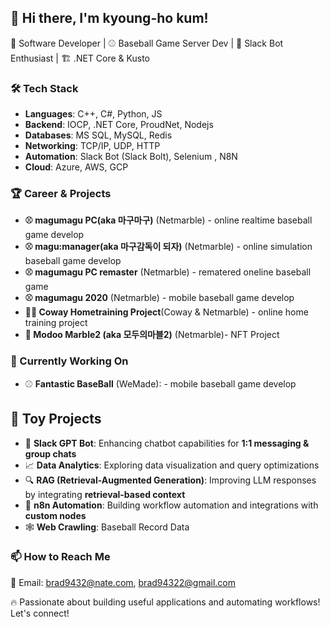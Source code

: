 ## 👋 Hi there, I'm kyoung-ho kum!
🚀 Software Developer | ⚾ Baseball Game Server Dev | 🤖 Slack Bot Enthusiast | 🏗️ .NET Core & Kusto  

### 🛠️ Tech Stack
- **Languages**: C++, C#, Python, JS  
- **Backend**: IOCP, .NET Core, ProudNet, Nodejs
- **Databases**: MS SQL, MySQL, Redis  
- **Networking**: TCP/IP, UDP, HTTP  
- **Automation**: Slack Bot (Slack Bolt), Selenium , N8N 
- **Cloud**: Azure, AWS, GCP  

### 🏆 Career & Projects
- **⚾ magumagu PC(aka 마구마구)** (Netmarble) - online realtime baseball game develop
- **⚾ magu:manager(aka 마구감독이 되자)** (Netmarble) - online simulation baseball game develop
- **⚾ magumagu PC remaster** (Netmarble) - rematered oneline baseball game 
- **⚾ magumagu 2020** (Netmarble) - mobile baseball game develop
- **🚴‍♂️ Coway Hometraining Project**(Coway & Netmarble) - online home training project
- **🎲 Modoo Marble2 (aka 모두의마블2)** (Netmarble)- NFT Project
  
### 🌱 Currently Working On  
- ⚾ **Fantastic BaseBall** (WeMade): - mobile baseball game develop
  
## 🚀 Toy Projects  
- 🤖 **Slack GPT Bot**: Enhancing chatbot capabilities for **1:1 messaging & group chats**  
- 📈 **Data Analytics**: Exploring data visualization and query optimizations  
- 🔍 **RAG (Retrieval-Augmented Generation)**: Improving LLM responses by integrating **retrieval-based context**  
- 🔄 **n8n Automation**: Building workflow automation and integrations with **custom nodes**
- 🕸️ **Web Crawling**: Baseball Record Data

 
### 📫 How to Reach Me  
📧 Email: brad9432@nate.com, brad94322@gmail.com



🔥 Passionate about building useful applications and automating workflows! Let's connect!  
